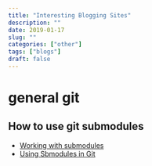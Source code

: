 ```yaml
---
title: "Interesting Blogging Sites"
description: ""
date: 2019-01-17
slug: ""
categories: ["other"]
tags: ["blogs"]
draft: false
---
```


# general git

## How to use git submodules

- [Working with submodules](https://blog.github.com/2016-02-01-working-with-submodules/)
- [Using Sbmodules in Git](http://www.vogella.com/tutorials/GitSubmodules/article.html)
